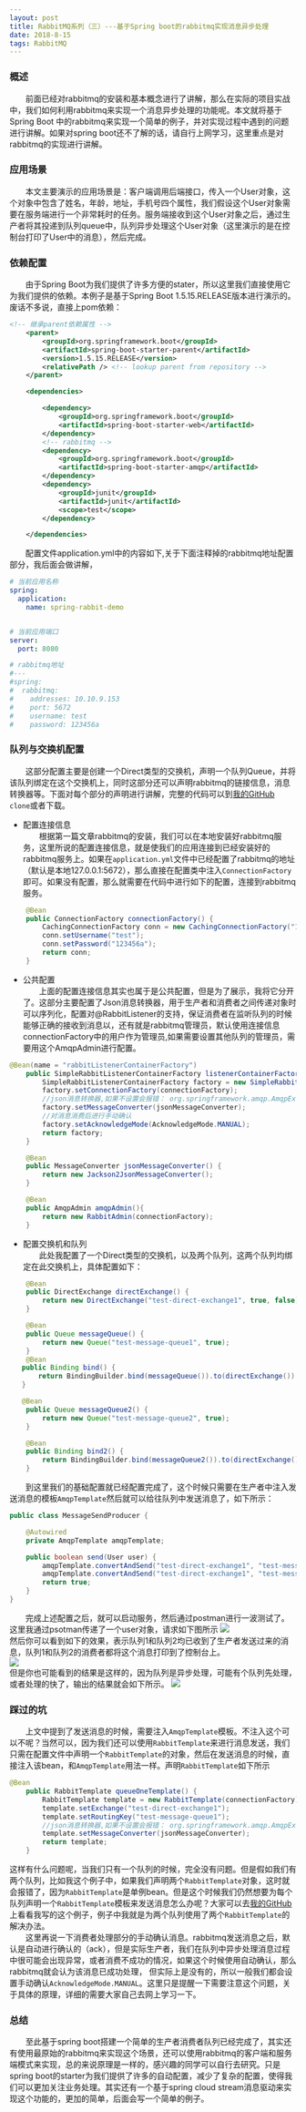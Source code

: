 ```yaml
---
layout: post
title: RabbitMQ系列（三）---基于Spring boot的rabbitmq实现消息异步处理
date: 2018-8-15
tags: RabbitMQ
---
```

### 概述
&emsp;&emsp;前面已经对rabbitmq的安装和基本概念进行了讲解，那么在实际的项目实战中，我们如何利用rabbitmq来实现一个消息异步处理的功能呢。本文就将基于Spring Boot 中的rabbitmq来实现一个简单的例子，并对实现过程中遇到的问题进行讲解。如果对spring boot还不了解的话，请自行上网学习，这里重点是对rabbitmq的实现进行讲解。  
### 应用场景
&emsp;&emsp;本文主要演示的应用场景是：客户端调用后端接口，传入一个User对象，这个对象中包含了姓名，年龄，地址，手机号四个属性，我们假设这个User对象需要在服务端进行一个非常耗时的任务。服务端接收到这个User对象之后，通过生产者将其投递到队列queue中，队列异步处理这个User对象（这里演示的是在控制台打印了User中的消息），然后完成。

### 依赖配置
&emsp;&emsp;由于Spring Boot为我们提供了许多方便的stater，所以这里我们直接使用它为我们提供的依赖。本例子是基于Spring Boot 1.5.15.RELEASE版本进行演示的。废话不多说，直接上pom依赖：
```xml
<!-- 继承parent依赖属性 -->
	<parent>
		<groupId>org.springframework.boot</groupId>
		<artifactId>spring-boot-starter-parent</artifactId>
		<version>1.5.15.RELEASE</version>
		<relativePath /> <!-- lookup parent from repository -->
	</parent>

	<dependencies>

		<dependency>
			<groupId>org.springframework.boot</groupId>
			<artifactId>spring-boot-starter-web</artifactId>
		</dependency>
		<!-- rabbitmq -->
		<dependency>
			<groupId>org.springframework.boot</groupId>
			<artifactId>spring-boot-starter-amqp</artifactId>
		</dependency>
		<dependency>
			<groupId>junit</groupId>
			<artifactId>junit</artifactId>
			<scope>test</scope>
		</dependency>

	</dependencies>
```
&emsp;&emsp;配置文件application.yml中的内容如下,关于下面注释掉的rabbitmq地址配置部分，我后面会做讲解，
```yaml
# 当前应用名称
spring:
  application:
    name: spring-rabbit-demo


# 当前应用端口
server:
  port: 8080

# rabbitmq地址
#---
#spring:
#  rabbitmq:
#    addresses: 10.10.9.153
#    port: 5672
#    username: test
#    password: 123456a
```

### 队列与交换机配置
&emsp;&emsp;这部分配置主要是创建一个Direct类型的交换机，声明一个队列Queue，并将该队列绑定在这个交换机上，同时这部分还可以声明rabbitmq的链接信息，消息转换器等。下面对每个部分的声明进行讲解，完整的代码可以到[我的GitHub](https://github.com/byeluliangwei/spring-rabbitmq-demo) `clone`或者下载。  
- 配置连接信息  
&emsp;&emsp;根据第一篇文章rabbitmq的安装，我们可以在本地安装好rabbitmq服务，这里所说的配置连接信息，就是使我们的应用连接到已经安装好的rabbitmq服务上。如果在`application.yml`文件中已经配置了rabbitmq的地址（默认是本地127.0.0.1:5672），那么直接在配置类中注入`ConnectionFactory`即可。如果没有配置，那么就需要在代码中进行如下的配置，连接到rabbitmq服务。
```java
    @Bean
    public ConnectionFactory connectionFactory() {
        CachingConnectionFactory conn = new CachingConnectionFactory("10.10.9.153", 5672);
        conn.setUsername("test");
        conn.setPassword("123456a");
        return conn;
    }
```
- 公共配置  
&emsp;&emsp;上面的配置连接信息其实也属于是公共配置，但是为了展示，我将它分开了。这部分主要配置了Json消息转换器，用于生产者和消费者之间传递对象时可以序列化，配置对@RabbitListener的支持，保证消费者在监听队列的时候能够正确的接收到消息以，还有就是rabbitmq管理员，默认使用连接信息connectionFactory中的用户作为管理员,如果需要设置其他队列的管理员，需要用这个AmqpAdmin进行配置。
```java
@Bean(name = "rabbitListenerContainerFactory")
    public SimpleRabbitListenerContainerFactory listenerContainerFactory(){
        SimpleRabbitListenerContainerFactory factory = new SimpleRabbitListenerContainerFactory();
        factory.setConnectionFactory(connectionFactory);
        //json消息转换器,如果不设置会报错： org.springframework.amqp.AmqpException: No method found for class [B
        factory.setMessageConverter(jsonMessageConverter);
        //对消息消费后进行手动确认
        factory.setAcknowledgeMode(AcknowledgeMode.MANUAL);
        return factory;
    }

    @Bean
    public MessageConverter jsonMessageConverter() {
        return new Jackson2JsonMessageConverter();
    }

    @Bean
    public AmqpAdmin amqpAdmin(){
        return new RabbitAdmin(connectionFactory);
    }
```
- 配置交换机和队列  
&emsp;&emsp;此处我配置了一个Direct类型的交换机，以及两个队列，这两个队列均绑定在此交换机上，具体配置如下：
```java
    @Bean
    public DirectExchange directExchange() {
        return new DirectExchange("test-direct-exchange1", true, false);
    }

    @Bean
    public Queue messageQueue() {
        return new Queue("test-message-queue1", true);
    }
    @Bean
   public Binding bind() {
       return BindingBuilder.bind(messageQueue()).to(directExchange()).with("test-message-queue1");
   }

   @Bean
    public Queue messageQueue2() {
        return new Queue("test-message-queue2", true);
    }

    @Bean
    public Binding bind2() {
        return BindingBuilder.bind(messageQueue2()).to(directExchange()).with("test-message-queue2");
    }
```

&emsp;&emsp;到这里我们的基础配置就已经配置完成了，这个时候只需要在生产者中注入发送消息的模板`AmqpTemplate`然后就可以给往队列中发送消息了，如下所示：
```java
public class MessageSendProducer {

    @Autowired
    private AmqpTemplate amqpTemplate;

    public boolean send(User user) {
        amqpTemplate.convertAndSend("test-direct-exchange1", "test-message-queue1", user);
        amqpTemplate.convertAndSend("test-direct-exchange1", "test-message-queue2", user);
        return true;
    }
}
```
&emsp;&emsp;完成上述配置之后，就可以启动服务，然后通过postman进行一波测试了。这里我通过psotman传递了一个user对象，请求如下图所示
![](/images/rabbitmq-impl/step1.png)  
然后你可以看到如下的效果，表示队列1和队列2均已收到了生产者发送过来的消息，队列1和队列2的消费者都将这个消息打印到了控制台上。  
![](/images/rabbitmq-impl/step2.png)  
但是你也可能看到的结果是这样的，因为队列是异步处理，可能有个队列先处理，或者处理的快了，输出的结果就会如下所示。
![](/images/rabbitmq-impl/step3.png)  
### 踩过的坑
&emsp;&emsp;上文中提到了发送消息的时候，需要注入`AmqpTemplate`模板。不注入这个可以不呢？当然可以，因为我们还可以使用`RabbitTemplate`来进行消息发送，我们只需在配置文件中声明一个`RabbitTemplate`的对象，然后在发送消息的时候，直接注入该bean，和`AmqpTemplate`用法一样。声明`RabbitTemplate`如下所示
```java
@Bean
    public RabbitTemplate queueOneTemplate() {
        RabbitTemplate template = new RabbitTemplate(connectionFactory);
        template.setExchange("test-direct-exchange1");
        template.setRoutingKey("test-message-queue1");
        //json消息转换器,如果不设置会报错： org.springframework.amqp.AmqpException: No method found for class [B
        template.setMessageConverter(jsonMessageConverter);
        return template;
    }
```
这样有什么问题呢，当我们只有一个队列的时候，完全没有问题。但是假如我们有两个队列，比如我这个例子中，如果我们声明两个`RabbitTemplate`对象，这时就会报错了，因为`RabbitTemplate`是单例bean。但是这个时候我们仍然想要为每个队列声明一个`RabbitTemplate`模板来发送消息怎么办呢？大家可以去[我的GitHub](https://github.com/byeluliangwei/spring-rabbitmq-demo)上看看我写的这个例子，例子中我就是为两个队列使用了两个`RabbitTemplate`的解决办法。  
&emsp;&emsp;这里再说一下消费者处理部分的手动确认消息。rabbitmq发送消息之后，默认是自动进行确认的（ack），但是实际生产者，我们在队列中异步处理消息过程中很可能会出现异常，或者消费不成功的情况，如果这个时候使用自动确认，那么rabbitmq就会认为该消息已成功处理， 但实际上是没有的，所以一般我们都会设置手动确认`AcknowledgeMode.MANUAL`。这里只是提醒一下需要注意这个问题，关于具体的原理，详细的需要大家自己去网上学习一下。  

### 总结
&emsp;&emsp;至此基于spring boot搭建一个简单的生产者消费者队列已经完成了，其实还有使用最原始的rabbitmq来实现这个场景，还可以使用rabbitmq的客户端和服务端模式来实现，总的来说原理是一样的，感兴趣的同学可以自行去研究。只是spring boot的starter为我们提供了许多的自动配置，减少了复杂的配置，使得我们可以更加关注业务处理。其实还有一个基于spring cloud stream消息驱动来实现这个功能的，更加的简单，后面会写一个简单的例子。
